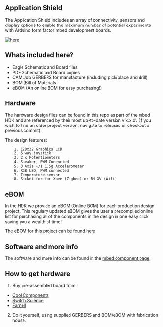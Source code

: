 ## Application Shield

The Application Shield includes an array of connectivity, sensors and display options to enable the maximum number of potential experiments with Arduino form factor mbed development boards.

![here](https://d1dr2mxwsd2nqe.cloudfront.net/media/catalog/product/cache/1/image/9df78eab33525d08d6e5fb8d27136e95/m/b/mbedshield500.jpg "ApplicationShield-mbed")

## Whats included here?

* Eagle Schematic and Board files
* PDF Schematic and Board copies
* CAM Job GERBERS for manufacture (including pick/place and drill)
* BOM (Bill of Materials
* eBOM (An online BOM for easy purchasing!)

## Hardware

The hardware design files can be found in this repo as part of the mbed HDK and are referenced by their most up-to-date version v’x.x.x’. (If you wish to find an older project version, navigate to releases or checkout a previous commit). 

The design features:

        1. 128x32 Graphics LCD
        2. 5 way joystick
        3. 2 x Potentiometers
        4. Speaker, PWM Conencted
        5. 3 Axis +/1 1.5g Accelerometer
        6. RGB LED, PWM connected
        7. Temperature sensor
        8. Socket for for Xbee (Zigbee) or RN-XV (Wifi)

## eBOM

In the HDK we provide an eBOM (Online BOM) for each production design project. This regulary updated eBOM gives the user a precompiled online list for purchasing all of the components in the design in one easy click saving you a wealth of time!

The eBOM for this project can be found [here](https://octopart.com/bom-tool/2qbjfwtW)


## Software and more info

The software and more info can be found in the [mbed component page](https://developer.mbed.org/components/mbed-Application-Shield/). 

## How to get hardware

1. Buy pre-assembled board from:
  * [Cool Components](http://www.coolcomponents.co.uk/mbed-application-shield.html)
  * [Switch Science](http://international.switch-science.com/catalog/1810/)
  * [Farnell](http://uk.farnell.com/keil/mbed-016-1/application-shield-arduino-dev/dp/2468119)
2. Do it yourself, using supplied GERBERS and BOM/eBOM with fabrication house.







